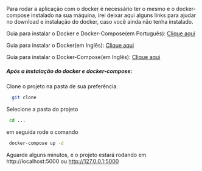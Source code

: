 Para rodar a aplicação com o docker é necessário ter o mesmo e o docker-compose instalado na sua máquina, irei deixar aqui alguns links para ajudar no download e instalação do docker, caso você ainda não tenha instalado.

Guia para instalar o Docker e Docker-Compose(em Português):
[Clique aqui](http://stack.desenvolvedor.expert/appendix/docker/instalacao.html)

Guia para instalar o Docker(em Inglês):
[Clique aqui](https://docs.docker.com/install/)

Guia para instalar o Docker-Compose(em Inglês):
[Clique aqui](https://docs.docker.com/compose/install/)

##### Após a instalação do docker e docker-compose:

Clone o projeto na pasta de sua preferência.

```bash
  git clone
```

Selecione a pasta do projeto

```bash
 cd ...
```

em seguida rode o comando

```bash
 docker-compose up -d
```

Aguarde alguns minutos, e o projeto estará rodando em http://localhost:5000 ou http://127.0.0.1:5000
